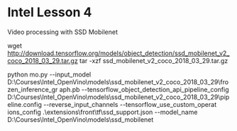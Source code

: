 # Intel Lesson 4
Video processing with SSD Mobilenet 

wget http://download.tensorflow.org/models/object_detection/ssd_mobilenet_v2_coco_2018_03_29.tar.gz
tar -xzf ssd_mobilenet_v2_coco_2018_03_29.tar.gz

python mo.py --input_model D:\Courses\Intel_OpenVino\models\ssd_mobilenet_v2_coco_2018_03_29\frozen_inference_gr
aph.pb --tensorflow_object_detection_api_pipeline_config D:\Courses\Intel_OpenVino\models\ssd_mobilenet_v2_coco_2018_03_29\pipeline.config --reverse_input_channels --tensorflow_use_custom_operat
ions_config .\extensions\front\tf\ssd_support.json --model_name D:\Courses\Intel_OpenVino\models\ssd_mobilenet
